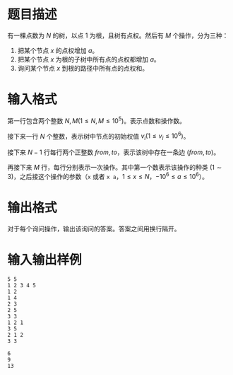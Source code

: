 # 题目描述

有一棵点数为 $N$ 的树，以点 $1$ 为根，且树有点权。然后有 $M$ 个操作，分为三种：

1. 把某个节点 $x$ 的点权增加 $a$。
2. 把某个节点 $x$ 为根的子树中所有点的点权都增加 $a$。
3. 询问某个节点 $x$ 到根的路径中所有点的点权和。

# 输入格式

第一行包含两个整数 $N,M(1 \leq N,M \leq {10}^5)$。表示点数和操作数。

接下来一行 $N$ 个整数，表示树中节点的初始权值 $v_i(1 \leq v_i \leq {10}^6)$。

接下来 $N-1$ 行每行两个正整数 $from,to$，表示该树中存在一条边 $(from,to)$。

再接下来 $M$ 行，每行分别表示一次操作。其中第一个数表示该操作的种类 $(1 \sim 3)$，之后接这个操作的参数（`x` 或者 `x a`，$1 \leq x \leq N$，$-{10}^6 \leq a \leq {10}^6$）。

# 输出格式

对于每个询问操作，输出该询问的答案。答案之间用换行隔开。

# 输入输出样例

```input1
5 5
1 2 3 4 5
1 2
1 4
2 3
2 5
3 3
1 2 1
3 5
2 1 2
3 3
```

```output1
6
9
13
```
